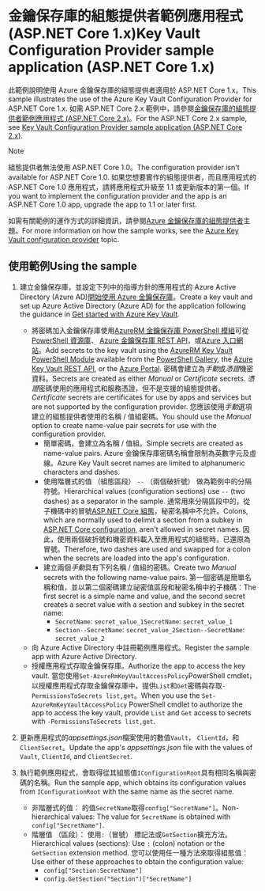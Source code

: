 # <a name="key-vault-configuration-provider-sample-application-aspnet-core-1x"></a><span data-ttu-id="50d41-101">金鑰保存庫的組態提供者範例應用程式 (ASP.NET Core 1.x)</span><span class="sxs-lookup"><span data-stu-id="50d41-101">Key Vault Configuration Provider sample application (ASP.NET Core 1.x)</span></span>

<span data-ttu-id="50d41-102">此範例說明使用 Azure 金鑰保存庫的組態提供者適用於 ASP.NET Core 1.x。</span><span class="sxs-lookup"><span data-stu-id="50d41-102">This sample illustrates the use of the Azure Key Vault Configuration Provider for ASP.NET Core 1.x.</span></span> <span data-ttu-id="50d41-103">如需 ASP.NET Core 2.x 範例中，請參閱[金鑰保存庫的組態提供者範例應用程式 (ASP.NET Core 2.x)](https://github.com/aspnet/Docs/tree/master/aspnetcore/security/key-vault-configuration/samples/basic-sample/2.x)。</span><span class="sxs-lookup"><span data-stu-id="50d41-103">For the ASP.NET Core 2.x sample, see [Key Vault Configuration Provider sample application (ASP.NET Core 2.x)](https://github.com/aspnet/Docs/tree/master/aspnetcore/security/key-vault-configuration/samples/basic-sample/2.x).</span></span>

> [!NOTE]
> <span data-ttu-id="50d41-104">組態提供者無法使用 ASP.NET Core 1.0。</span><span class="sxs-lookup"><span data-stu-id="50d41-104">The configuration provider isn't available for ASP.NET Core 1.0.</span></span> <span data-ttu-id="50d41-105">如果您想要實作的組態提供者，而且應用程式的 ASP.NET Core 1.0 應用程式，請將應用程式升級至 1.1 或更新版本的第一個。</span><span class="sxs-lookup"><span data-stu-id="50d41-105">If you want to implement the configuration provider and the app is an ASP.NET Core 1.0 app, upgrade the app to 1.1 or later first.</span></span>

<span data-ttu-id="50d41-106">如需有關範例的運作方式的詳細資訊，請參閱[Azure 金鑰保存庫的組態提供者](xref:security/key-vault-configuration)主題。</span><span class="sxs-lookup"><span data-stu-id="50d41-106">For more information on how the sample works, see the [Azure Key Vault configuration provider](xref:security/key-vault-configuration) topic.</span></span>

## <a name="using-the-sample"></a><span data-ttu-id="50d41-107">使用範例</span><span class="sxs-lookup"><span data-stu-id="50d41-107">Using the sample</span></span>
1. <span data-ttu-id="50d41-108">建立金鑰保存庫，並設定下列中的指導方針的應用程式的 Azure Active Directory (Azure AD)[開始使用 Azure 金鑰保存庫](https://azure.microsoft.com/documentation/articles/key-vault-get-started/)。</span><span class="sxs-lookup"><span data-stu-id="50d41-108">Create a key vault and set up Azure Active Directory (Azure AD) for the application following the guidance in [Get started with Azure Key Vault](https://azure.microsoft.com/documentation/articles/key-vault-get-started/).</span></span>
   * <span data-ttu-id="50d41-109">將密碼加入金鑰保存庫使用[AzureRM 金鑰保存庫 PowerShell 模組](/powershell/module/azurerm.keyvault)可從[PowerShell 資源庫](https://www.powershellgallery.com/packages/AzureRM.KeyVault)、 [Azure 金鑰保存庫 REST API](/rest/api/keyvault/)，或[Azure 入口網站](https://portal.azure.com/)。</span><span class="sxs-lookup"><span data-stu-id="50d41-109">Add secrets to the key vault using the [AzureRM Key Vault PowerShell Module](/powershell/module/azurerm.keyvault) available from the [PowerShell Gallery](https://www.powershellgallery.com/packages/AzureRM.KeyVault), the [Azure Key Vault REST API](/rest/api/keyvault/), or the [Azure Portal](https://portal.azure.com/).</span></span> <span data-ttu-id="50d41-110">密碼會建立為*手動*或*憑證*機密資料。</span><span class="sxs-lookup"><span data-stu-id="50d41-110">Secrets are created as either *Manual* or *Certificate* secrets.</span></span> <span data-ttu-id="50d41-111">*憑證*密碼使用的應用程式和服務憑證，但不是支援的組態提供者。</span><span class="sxs-lookup"><span data-stu-id="50d41-111">*Certificate* secrets are certificates for use by apps and services but are not supported by the configuration provider.</span></span> <span data-ttu-id="50d41-112">您應該使用*手動*選項建立的組態提供者使用的名稱 / 值組密碼。</span><span class="sxs-lookup"><span data-stu-id="50d41-112">You should use the *Manual* option to create name-value pair secrets for use with the configuration provider.</span></span>
     * <span data-ttu-id="50d41-113">簡單密碼，會建立為名稱 / 值組。</span><span class="sxs-lookup"><span data-stu-id="50d41-113">Simple secrets are created as name-value pairs.</span></span> <span data-ttu-id="50d41-114">Azure 金鑰保存庫密碼名稱會限制為英數字元及虛線。</span><span class="sxs-lookup"><span data-stu-id="50d41-114">Azure Key Vault secret names are limited to alphanumeric characters and dashes.</span></span>
     * <span data-ttu-id="50d41-115">使用階層式的值 （組態區段） `--` （兩個破折號） 做為範例中的分隔符號。</span><span class="sxs-lookup"><span data-stu-id="50d41-115">Hierarchical values (configuration sections) use `--` (two dashes) as a separator in the sample.</span></span> <span data-ttu-id="50d41-116">通常用來分隔區段中的，從子機碼中的冒號[ASP.NET Core 組態](xref:fundamentals/configuration/index)，秘密名稱中不允許。</span><span class="sxs-lookup"><span data-stu-id="50d41-116">Colons, which are normally used to delimit a section from a subkey in [ASP.NET Core configuration](xref:fundamentals/configuration/index), aren't allowed in secret names.</span></span> <span data-ttu-id="50d41-117">因此，使用兩個破折號和機密資料載入至應用程式的組態時，已還原為冒號。</span><span class="sxs-lookup"><span data-stu-id="50d41-117">Therefore, two dashes are used and swapped for a colon when the secrets are loaded into the app's configuration.</span></span>
     * <span data-ttu-id="50d41-118">建立兩個*手動*具有下列名稱 / 值組的密碼。</span><span class="sxs-lookup"><span data-stu-id="50d41-118">Create two *Manual* secrets with the following name-value pairs.</span></span> <span data-ttu-id="50d41-119">第一個密碼是簡單名稱和值，並以第二個密碼建立祕密值區段和秘密名稱中的子機碼：</span><span class="sxs-lookup"><span data-stu-id="50d41-119">The first secret is a simple name and value, and the second secret creates a secret value with a section and subkey in the secret name:</span></span>
       * <span data-ttu-id="50d41-120">`SecretName`: `secret_value_1`</span><span class="sxs-lookup"><span data-stu-id="50d41-120">`SecretName`: `secret_value_1`</span></span>
       * <span data-ttu-id="50d41-121">`Section--SecretName`: `secret_value_2`</span><span class="sxs-lookup"><span data-stu-id="50d41-121">`Section--SecretName`: `secret_value_2`</span></span>
   * <span data-ttu-id="50d41-122">向 Azure Active Directory 中註冊範例應用程式。</span><span class="sxs-lookup"><span data-stu-id="50d41-122">Register the sample app with Azure Active Directory.</span></span>
   * <span data-ttu-id="50d41-123">授權應用程式存取金鑰保存庫。</span><span class="sxs-lookup"><span data-stu-id="50d41-123">Authorize the app to access the key vault.</span></span> <span data-ttu-id="50d41-124">當您使用`Set-AzureRmKeyVaultAccessPolicy`PowerShell cmdlet，以授權應用程式存取金鑰保存庫中，提供`List`和`Get`密碼與存取`-PermissionsToSecrets list,get`。</span><span class="sxs-lookup"><span data-stu-id="50d41-124">When you use the `Set-AzureRmKeyVaultAccessPolicy` PowerShell cmdlet to authorize the app to access the key vault, provide `List` and `Get` access to secrets with `-PermissionsToSecrets list,get`.</span></span>

2. <span data-ttu-id="50d41-125">更新應用程式的*appsettings.json*檔案使用的數值`Vault`， `ClientId`，和`ClientSecret`。</span><span class="sxs-lookup"><span data-stu-id="50d41-125">Update the app's *appsettings.json* file with the values of `Vault`, `ClientId`, and `ClientSecret`.</span></span>
3. <span data-ttu-id="50d41-126">執行範例應用程式，會取得從其組態值`IConfigurationRoot`具有相同名稱與密碼的名稱。</span><span class="sxs-lookup"><span data-stu-id="50d41-126">Run the sample app, which obtains its configuration values from `IConfigurationRoot` with the same name as the secret name.</span></span>
   * <span data-ttu-id="50d41-127">非階層式的值： 的值`SecretName`取得`config["SecretName"]`。</span><span class="sxs-lookup"><span data-stu-id="50d41-127">Non-hierarchical values: The value for `SecretName` is obtained with `config["SecretName"]`.</span></span>
   * <span data-ttu-id="50d41-128">階層值 （區段）： 使用`:`（冒號） 標記法或`GetSection`擴充方法。</span><span class="sxs-lookup"><span data-stu-id="50d41-128">Hierarchical values (sections): Use `:` (colon) notation or the `GetSection` extension method.</span></span> <span data-ttu-id="50d41-129">您可以使用任一種方法來取得組態值：</span><span class="sxs-lookup"><span data-stu-id="50d41-129">Use either of these approaches to obtain the configuration value:</span></span>
     * `config["Section:SecretName"]`
     * `config.GetSection("Section")["SecretName"]`
